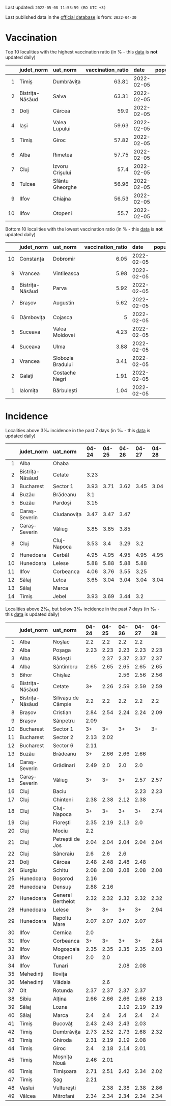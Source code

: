 Last updated: `2022-05-08 11:53:59 (RO UTC +3)`  
  
Last published data in the [official database](https://data.gov.ro/dataset/transparenta-covid) is from: `2022-04-30`
  
# Vaccination  
Top 10 localities with the highest vaccination ratio (in % - this [data](https://vaccinare-covid.gov.ro/situatia-vaccinarii-in-romania/) is **not** updated daily)  
  
|    | judet_norm      | uat_norm        |   vaccination_ratio | date       |   population |   dose_1 |
|---:|:----------------|:----------------|--------------------:|:-----------|-------------:|---------:|
|  1 | Timiș           | Dumbrăvița      |               63.81 | 2022-02-05 |        14668 |     9360 |
|  2 | Bistrița-Năsăud | Salva           |               63.31 | 2022-02-05 |         2753 |     1743 |
|  3 | Dolj            | Cârcea          |               59.9  | 2022-02-05 |         2838 |     1700 |
|  4 | Iași            | Valea Lupului   |               59.63 | 2022-02-05 |        10086 |     6014 |
|  5 | Timiș           | Giroc           |               57.82 | 2022-02-05 |        17954 |    10381 |
|  6 | Alba            | Rimetea         |               57.75 | 2022-02-05 |         1013 |      585 |
|  7 | Cluj            | Izvoru Crișului |               57.4  | 2022-02-05 |         1479 |      849 |
|  8 | Tulcea          | Sfântu Gheorghe |               56.96 | 2022-02-05 |          783 |      446 |
|  9 | Ilfov           | Chiajna         |               56.53 | 2022-02-05 |        28196 |    15939 |
| 10 | Ilfov           | Otopeni         |               55.7  | 2022-02-05 |        18314 |    10201 |
  
Bottom 10 localities with the lowest vaccination ratio (in % - this [data](https://vaccinare-covid.gov.ro/situatia-vaccinarii-in-romania/) is **not** updated daily)  
  
|    | judet_norm      | uat_norm          |   vaccination_ratio | date       |   population |   dose_1 |
|---:|:----------------|:------------------|--------------------:|:-----------|-------------:|---------:|
| 10 | Constanța       | Dobromir          |                6.05 | 2022-02-05 |         3702 |      224 |
|  9 | Vrancea         | Vintileasca       |                5.98 | 2022-02-05 |         1940 |      116 |
|  8 | Bistrița-Năsăud | Parva             |                5.92 | 2022-02-05 |         2585 |      153 |
|  7 | Brașov          | Augustin          |                5.62 | 2022-02-05 |         2116 |      119 |
|  6 | Dâmbovița       | Cojasca           |                5    | 2022-02-05 |         8975 |      449 |
|  5 | Suceava         | Valea Moldovei    |                4.23 | 2022-02-05 |         4680 |      198 |
|  4 | Suceava         | Ulma              |                3.88 | 2022-02-05 |         2242 |       87 |
|  3 | Vrancea         | Slobozia Bradului |                3.41 | 2022-02-05 |         8807 |      300 |
|  2 | Galați          | Costache Negri    |                1.91 | 2022-02-05 |         2727 |       52 |
|  1 | Ialomița        | Bărbulești        |                1.04 | 2022-02-05 |         7599 |       79 |
  
# Incidence  
Localities above 3‰ incidence in the past 7 days (in ‰ - this [data](https://data.gov.ro/dataset/transparenta-covid) is updated daily)  
  
|    | judet_norm      | uat_norm    | 04-24   | 04-25   | 04-26   | 04-27   | 04-28   | 04-29   | 04-30   |
|---:|:----------------|:------------|:--------|:--------|:--------|:--------|:--------|:--------|:--------|
|  1 | Alba            | Ohaba       |         |         |         |         |         |         | 3.44    |
|  2 | Bistrița-Năsăud | Cetate      | 3.23    |         |         |         |         |         |         |
|  3 | Bucharest       | Sector 1    | 3.93    | 3.71    | 3.62    | 3.45    | 3.04    |         |         |
|  4 | Buzău           | Brădeanu    | 3.1     |         |         |         |         |         |         |
|  5 | Buzău           | Pardoși     | 3.15    |         |         |         |         |         |         |
|  6 | Caraș-Severin   | Ciudanovița | 3.47    | 3.47    | 3.47    |         |         |         |         |
|  7 | Caraș-Severin   | Văliug      | 3.85    | 3.85    | 3.85    |         |         |         |         |
|  8 | Cluj            | Cluj-Napoca | 3.53    | 3.4     | 3.29    | 3.2     |         |         |         |
|  9 | Hunedoara       | Cerbăl      | 4.95    | 4.95    | 4.95    | 4.95    | 4.95    | 4.95    | 4.95    |
| 10 | Hunedoara       | Lelese      | 5.88    | 5.88    | 5.88    | 5.88    |         |         |         |
| 11 | Ilfov           | Corbeanca   | 4.06    | 3.76    | 3.55    | 3.25    |         |         |         |
| 12 | Sălaj           | Letca       | 3.65    | 3.04    | 3.04    | 3.04    | 3.04    | 3.04    | 3.04    |
| 13 | Sălaj           | Marca       |         |         |         |         |         |         | 3.2     |
| 14 | Timiș           | Jebel       | 3.93    | 3.69    | 3.44    | 3.2     |         |         |         |
  
Localities above 2‰, but below 3‰ incidence in the past 7 days (in ‰ - this [data](https://data.gov.ro/dataset/transparenta-covid) is updated daily)  
  
|    | judet_norm      | uat_norm           | 04-24   | 04-25   | 04-26   | 04-27   | 04-28   | 04-29   | 04-30   |
|---:|:----------------|:-------------------|:--------|:--------|:--------|:--------|:--------|:--------|:--------|
|  1 | Alba            | Noșlac             | 2.2     | 2.2     | 2.2     | 2.2     |         |         |         |
|  2 | Alba            | Poșaga             | 2.23    | 2.23    | 2.23    | 2.23    | 2.23    |         |         |
|  3 | Alba            | Rădești            |         | 2.37    | 2.37    | 2.37    | 2.37    | 2.37    | 2.37    |
|  4 | Alba            | Sântimbru          | 2.65    | 2.65    | 2.65    | 2.65    | 2.65    |         |         |
|  5 | Bihor           | Chișlaz            |         |         | 2.56    | 2.56    | 2.56    | 2.56    | 2.88    |
|  6 | Bistrița-Năsăud | Cetate             | 3+      | 2.26    | 2.59    | 2.59    | 2.59    | 2.59    | 2.59    |
|  7 | Bistrița-Năsăud | Silivașu de Câmpie | 2.2     | 2.2     | 2.2     | 2.2     | 2.2     | 2.2     | 2.2     |
|  8 | Brașov          | Cristian           | 2.84    | 2.54    | 2.24    | 2.24    | 2.09    |         |         |
|  9 | Brașov          | Sânpetru           | 2.09    |         |         |         |         |         |         |
| 10 | Bucharest       | Sector 1           | 3+      | 3+      | 3+      | 3+      | 3+      | 2.96    | 2.76    |
| 11 | Bucharest       | Sector 2           | 2.13    | 2.02    |         |         |         |         |         |
| 12 | Bucharest       | Sector 6           | 2.11    |         |         |         |         |         |         |
| 13 | Buzău           | Brădeanu           | 3+      | 2.66    | 2.66    | 2.66    |         |         |         |
| 14 | Caraș-Severin   | Grădinari          | 2.49    | 2.0     | 2.0     | 2.0     |         |         |         |
| 15 | Caraș-Severin   | Văliug             | 3+      | 3+      | 3+      | 2.57    | 2.57    |         |         |
| 16 | Cluj            | Baciu              |         |         |         | 2.23    | 2.23    | 2.45    | 2.3     |
| 17 | Cluj            | Chinteni           | 2.38    | 2.38    | 2.12    | 2.38    |         |         |         |
| 18 | Cluj            | Cluj-Napoca        | 3+      | 3+      | 3+      | 3+      | 2.74    | 2.7     | 2.52    |
| 19 | Cluj            | Florești           | 2.35    | 2.19    | 2.13    | 2.0     |         |         |         |
| 20 | Cluj            | Mociu              | 2.2     |         |         |         |         |         |         |
| 21 | Cluj            | Petreștii de Jos   | 2.04    | 2.04    | 2.04    | 2.04    | 2.04    | 2.04    |         |
| 22 | Cluj            | Sâncraiu           | 2.6     | 2.6     | 2.6     |         |         |         |         |
| 23 | Dolj            | Cârcea             | 2.48    | 2.48    | 2.48    | 2.48    |         |         |         |
| 24 | Giurgiu         | Schitu             | 2.08    | 2.08    | 2.08    | 2.08    | 2.08    | 2.08    | 2.08    |
| 25 | Hunedoara       | Boșorod            | 2.16    |         |         |         |         |         |         |
| 26 | Hunedoara       | Densuș             | 2.88    | 2.16    |         |         |         |         |         |
| 27 | Hunedoara       | General Berthelot  | 2.32    | 2.32    | 2.32    | 2.32    | 2.32    | 2.32    | 2.32    |
| 28 | Hunedoara       | Lelese             | 3+      | 3+      | 3+      | 3+      | 2.94    |         |         |
| 29 | Hunedoara       | Rapoltu Mare       | 2.07    | 2.07    | 2.07    | 2.07    |         |         |         |
| 30 | Ilfov           | Cernica            | 2.0     |         |         |         |         |         |         |
| 31 | Ilfov           | Corbeanca          | 3+      | 3+      | 3+      | 3+      | 2.84    | 2.34    | 2.13    |
| 32 | Ilfov           | Mogoșoaia          | 2.35    | 2.35    | 2.35    | 2.35    | 2.03    |         |         |
| 33 | Ilfov           | Otopeni            | 2.0     | 2.0     |         |         |         |         |         |
| 34 | Ilfov           | Tunari             |         |         | 2.08    | 2.08    |         |         |         |
| 35 | Mehedinți       | Ilovița            |         |         |         |         |         | 2.36    | 2.36    |
| 36 | Mehedinți       | Vlădaia            |         | 2.6     |         |         |         |         |         |
| 37 | Olt             | Rotunda            | 2.37    | 2.37    | 2.37    | 2.37    |         |         |         |
| 38 | Sibiu           | Alțina             | 2.66    | 2.66    | 2.66    | 2.66    | 2.13    |         |         |
| 39 | Sălaj           | Lozna              |         |         | 2.19    | 2.19    | 2.19    | 2.19    | 2.19    |
| 40 | Sălaj           | Marca              | 2.4     | 2.4     | 2.4     | 2.4     | 2.4     | 2.0     | 3+      |
| 41 | Timiș           | Bucovăț            | 2.43    | 2.43    | 2.43    | 2.03    |         |         |         |
| 42 | Timiș           | Dumbrăvița         | 2.73    | 2.52    | 2.73    | 2.68    | 2.32    | 2.32    | 2.37    |
| 43 | Timiș           | Ghiroda            | 2.31    | 2.19    | 2.19    | 2.08    |         |         |         |
| 44 | Timiș           | Giroc              | 2.4     | 2.18    | 2.14    | 2.01    |         |         |         |
| 45 | Timiș           | Moșnița Nouă       | 2.46    | 2.01    |         |         |         |         |         |
| 46 | Timiș           | Timișoara          | 2.71    | 2.51    | 2.42    | 2.34    | 2.02    |         |         |
| 47 | Timiș           | Șag                | 2.21    |         |         |         |         |         |         |
| 48 | Vaslui          | Vulturești         |         | 2.38    | 2.38    | 2.38    | 2.86    | 2.86    | 2.86    |
| 49 | Vâlcea          | Mitrofani          | 2.34    | 2.34    | 2.34    | 2.34    | 2.34    |         |         |